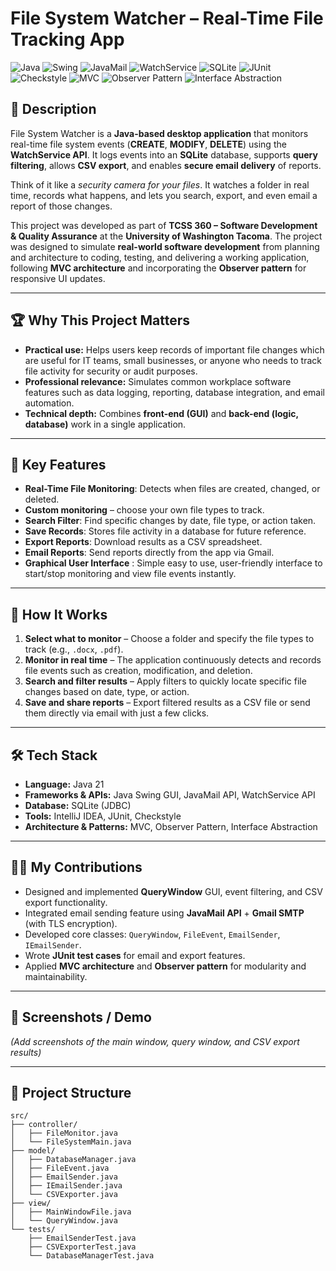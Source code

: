 # File System Watcher – Real-Time File Tracking App  
![Java](https://img.shields.io/badge/Java_21-ED8B00?style=for-the-badge&logo=openjdk&logoColor=white)
![Swing](https://img.shields.io/badge/Swing-008080?style=for-the-badge)
![JavaMail](https://img.shields.io/badge/JavaMail-FF6F00?style=for-the-badge)
![WatchService](https://img.shields.io/badge/WatchService_API-4B8BBE?style=for-the-badge)
![SQLite](https://img.shields.io/badge/SQLite-003B57?style=for-the-badge&logo=sqlite&logoColor=white)
![JUnit](https://img.shields.io/badge/JUnit-25A162?style=for-the-badge)
![Checkstyle](https://img.shields.io/badge/Checkstyle-FFD43B?style=for-the-badge)
![MVC](https://img.shields.io/badge/MVC_Architecture-2C3E50?style=for-the-badge)
![Observer Pattern](https://img.shields.io/badge/Observer_Pattern-34495E?style=for-the-badge)
![Interface Abstraction](https://img.shields.io/badge/Interface_Abstraction-7F8C8D?style=for-the-badge)



## 📌 Description 
File System Watcher is a **Java-based desktop application** that monitors real-time file system events (**CREATE**, **MODIFY**, **DELETE**) using the **WatchService API**. It logs events into an **SQLite** database, supports **query filtering**, allows **CSV export**, and enables **secure email delivery** of reports.  

Think of it like a *security camera for your files*. It watches a folder in real time, records what happens, and lets you search, export, and even email a report of those changes.  

This project was developed as part of **TCSS 360 – Software Development & Quality Assurance** at the **University of Washington Tacoma**. The project was designed to simulate **real-world software development** from planning and architecture to coding, testing, and delivering a working application, following **MVC architecture** and incorporating the **Observer pattern** for responsive UI updates.


---

## 🏆 Why This Project Matters  
- **Practical use:** Helps users keep records of important file changes which are useful for IT teams, small businesses, or anyone who needs to track file activity for security or audit purposes.  
- **Professional relevance:** Simulates common workplace software features such as data logging, reporting, database integration, and email automation.  
- **Technical depth:** Combines **front-end (GUI)** and **back-end (logic, database)** work in a single application.  

---

## 🚀 Key Features  

- **Real-Time File Monitoring**: Detects when files are created, changed, or deleted.
- **Custom monitoring** – choose your own file types to track.  
- **Search Filter**: Find specific changes by date, file type, or action taken.
- **Save Records**: Stores file activity in a database for future reference.
- **Export Reports**: Download results as a CSV spreadsheet. 
- **Email Reports**: Send reports directly from the app via Gmail.
- **Graphical User Interface** : Simple easy to use, user-friendly interface to start/stop monitoring and view file events instantly. 

---

## 📌 How It Works
1. **Select what to monitor** – Choose a folder and specify the file types to track (e.g., `.docx`, `.pdf`).  
2. **Monitor in real time** – The application continuously detects and records file events such as creation, modification, and deletion.  
3. **Search and filter results** – Apply filters to quickly locate specific file changes based on date, type, or action.  
4. **Save and share reports** – Export filtered results as a CSV file or send them directly via email with just a few clicks.  

---

## 🛠 Tech Stack  

- **Language:** Java 21  
- **Frameworks & APIs:** Java Swing GUI, JavaMail API, WatchService API  
- **Database:** SQLite (JDBC)  
- **Tools:** IntelliJ IDEA, JUnit, Checkstyle  
- **Architecture & Patterns:** MVC, Observer Pattern, Interface Abstraction  

---

## 👩‍💻 My Contributions
- Designed and implemented **QueryWindow** GUI, event filtering, and CSV export functionality.  
- Integrated email sending feature using **JavaMail API** + **Gmail SMTP** (with TLS encryption).  
- Developed core classes: `QueryWindow`, `FileEvent`, `EmailSender`, `IEmailSender`.  
- Wrote **JUnit test cases** for email and export features.  
- Applied **MVC architecture** and **Observer pattern** for modularity and maintainability.  

---

## 📸 Screenshots / Demo  
*(Add screenshots of the main window, query window, and CSV export results)*  

---

## 📂 Project Structure  

```plaintext
src/
├── controller/
│   ├── FileMonitor.java
│   └── FileSystemMain.java
├── model/
│   ├── DatabaseManager.java
│   ├── FileEvent.java
│   ├── EmailSender.java
│   ├── IEmailSender.java
│   └── CSVExporter.java
├── view/
│   ├── MainWindowFile.java
│   └── QueryWindow.java
└── tests/
    ├── EmailSenderTest.java
    ├── CSVExporterTest.java
    └── DatabaseManagerTest.java


